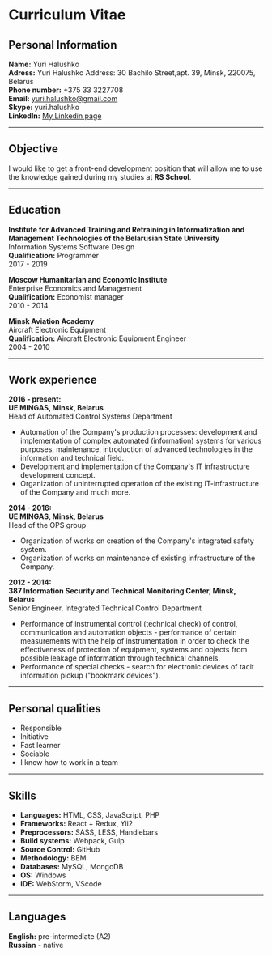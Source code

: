
Curriculum Vitae
===

Personal Information
--------------------
**Name:** Yuri Halushko  
**Adress:** Yuri Halushko Address: 30 Bachilo Street,apt. 39, Minsk, 220075, Belarus  
**Phone number:** +375 33 3227708  
**Email:** yuri.halushko@gmail.com  
**Skype:** yuri.halushko  
**LinkedIn:** [My Linkedin page](https://www.linkedin.com/in/юрий-галушко-83728a10b "My profile")

---

Objective
--------------------
I would like to get a front-end development position that will allow me to use the knowledge gained during my studies at **RS School**. 

---
Education
--------------------

**Institute for Advanced Training and Retraining in Informatization and      Management Technologies of the Belarusian State University**  
  Information Systems Software Design  
  **Qualification:** Programmer  
   2017 - 2019

**Moscow Humanitarian and Economic Institute**  
Enterprise Economics and Management  
**Qualification:** Economist manager  
2010 - 2014

**Minsk Aviation Academy**  
Aircraft Electronic Equipment  
**Qualification:** Aircraft Electronic Equipment Engineer  
2004 - 2010



---

Work experience
--------------------
**2016 - present:  
UE MINGAS, Minsk, Belarus**  
Head of Automated Control Systems Department
- Automation of the Company's production processes: development and implementation of complex automated (information) systems for various purposes, maintenance, introduction of advanced technologies in the information and technical field.
- Development and implementation of the Company's IT infrastructure development concept.
- Organization of uninterrupted operation of the existing IT-infrastructure of the Company and much more.

**2014 - 2016:  
UE MINGAS, Minsk, Belarus**  
Head of the OPS group
- Organization of works on creation of the Company's integrated safety system.
- Organization of works on maintenance of existing infrastructure of the Company.

**2012 - 2014:   
387 Information Security and Technical Monitoring Center, Minsk, Belarus**  
Senior Engineer, Integrated Technical Control Department
- Performance of instrumental control (technical check) of control, communication and automation objects - performance of certain measurements with the help of instrumentation in order to check the effectiveness of protection of equipment, systems and objects from possible leakage of information through technical channels.
- Performance of special checks - search for electronic devices of tacit information pickup ("bookmark devices").

---

Personal qualities
--------------------

- Responsible
- Initiative
- Fast learner
- Sociable
- I know how to work in a team
---

Skills
--------------------
- **Languages:**  HTML, CSS, JavaScript, PHP
- **Frameworks:** React + Redux, Yii2
- **Preprocessors:** SASS, LESS, Handlebars
- **Build systems:** Webpack, Gulp
- **Source Control:** GitHub
- **Methodology:** BEM
- **Databases:** MySQL, MongoDB
- **OS:** Windows
- **IDE:** WebStorm, VScode
---

Languages
--------------------

**English:** pre-intermediate (A2)  
**Russian** - native
